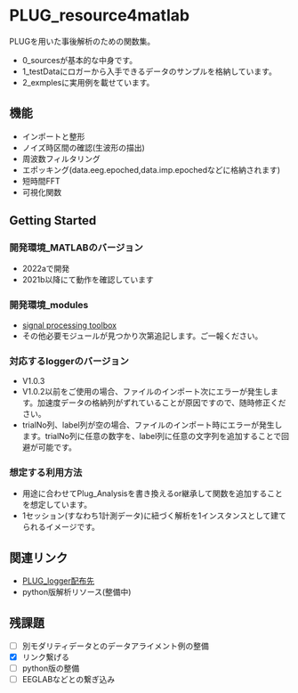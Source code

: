 # PLUG_resource4matlab
PLUGを用いた事後解析のための関数集。
- 0_sourcesが基本的な中身です。
- 1_testDataにロガーから入手できるデータのサンプルを格納しています。
- 2_exmplesに実用例を載せています。
## 機能
- インポートと整形
- ノイズ時区間の確認(生波形の描出)
- 周波数フィルタリング
- エポッキング(data.eeg.epoched,data.imp.epochedなどに格納されます)
- 短時間FFT
- 可視化関数
## Getting Started
### 開発環境_MATLABのバージョン
- 2022aで開発
- 2021b以降にて動作を確認しています
### 開発環境_modules
- [signal processing toolbox](https://jp.mathworks.com/products/signal.html)
- その他必要モジュールが見つかり次第追記します。ご一報ください。
### 対応するloggerのバージョン
- V1.0.3
- V1.0.2以前をご使用の場合、ファイルのインポート次にエラーが発生します。加速度データの格納列がずれていることが原因ですので、随時修正ください。
- trialNo列、label列が空の場合、ファイルのインポート時にエラーが発生します。trialNo列に任意の数字を、label列に任意の文字列を追加することで回避が可能です。
### 想定する利用方法
- 用途に合わせてPlug_Analysisを書き換えるor継承して関数を追加することを想定しています。
- 1セッション(すなわち1計測データ)に紐づく解析を1インスタンスとして建てられるイメージです。

## 関連リンク
- [PLUG_logger配布先](https://drive.google.com/drive/folders/1Ubncn51XVxTQvzBBvWvCVQYMFGrulUmm)
- python版解析リソース(整備中)

## 残課題
- [ ] 別モダリティデータとのデータアライメント例の整備
- [x] リンク繋げる
- [ ] python版の整備
- [ ] EEGLABなどとの繋ぎ込み
